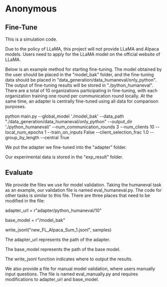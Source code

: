 # Anonymous

## Fine-Tune

This is a simulation code.

Due to the policy of LLaMA, this project will not provide LLaMA and Alpaca models. Users need to apply for the LLaMA model on the official website of LLaMA.

Below is an example method for starting fine-tuning. The model obtained by the user should be placed in the "model_bak" folder, and the fine-tuning data should be placed in "data_generation/data_humaneval/only_python". The output of fine-tuning results will be stored in "./python_humaneval". There are a total of 10 organizations participating in fine-tuning, with each organization training one round per communication round locally. At the same time, an adapter is centrally fine-tuned using all data for comparison purposes.

python main.py --global_model
'./model_bak'      --data_path  "./data_generation/data_humaneval/only_python"       --output_dir  './python_humaneval/'      --num_communication_rounds 3       --num_clients  10
--local_num_epochs 1    --train_on_inputs False    --client_selection_frac 1.0     --group_by_length  --central True

We put the adapter we fine-tuned into the "adapter" folder.

Our experimental data is stored in the "exp_result" folder.


## Evaluate

We provide the files we use for model validation. Taking the humaneval task as an example, our validation file is named eval_humaneval.py. The code for other tasks is similar to this file. There are three places that need to be modified in the file:

adapter_url = r"adapter/python_humaneval/10"

base_model = r"/model_bak"

write_jsonl("new_FL_Alpaca_Sum_1.jsonl", samples)

The adapter_url represents the path of the adapter.

The base_model represents the path of the base model.

The write_jsonl function indicates where to output the results.

We also provide a file for manual model validation, where users manually input questions. The file is named eval_manually.py and requires modifications to adapter_url and base_model.
